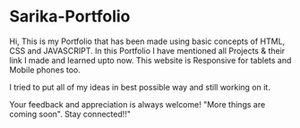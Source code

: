 # Sarika-Portfolio

Hi, This is my Portfolio that has been made using basic concepts of HTML, CSS and JAVASCRIPT. In this Portfolio I have mentioned all Projects & their link I made and learned upto now. This website is Responsive for tablets and Mobile phones too.

I tried to put all of my ideas in best possible way and still working on it.

Your feedback and appreciation is always welcome! "More things are coming soon". Stay connected!!"
